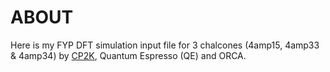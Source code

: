  ABOUT
=======

Here is my FYP DFT simulation input file for 3 chalcones (4amp15, 4amp33 & 4amp34) by [CP2K](https://www.cp2k.org/), Quantum Espresso (QE) and ORCA.

